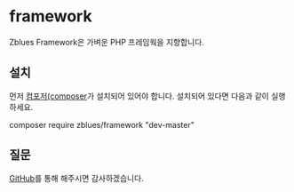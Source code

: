 framework
============

Zblues Framework은 가벼운 PHP 프레임웍을 지향합니다.

설치
------------

먼저 [컴포저(composer][1]가 설치되어 있어야 합니다. 
설치되어 있다면 다음과 같이 실행하세요.

  composer require zblues/framework "dev-master"
  
질문
------------

[GitHub][2]를 통해 해주시면 감사하겠습니다.


[1]: http://getcomposer.org/
[2]: https://github.com/zblues/framework/issues/
